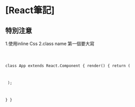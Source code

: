 # [React筆記]
## 特別注意

1.使用inline Css
2.class name 第一個要大寫  


<code>
	
class App extends React.Component {
  render() {
    return (
     <div>
     <LoginPage/>
     <HelloWorld text="fvdzvvz"/>
     </div>
    );

  }
}
</code>
